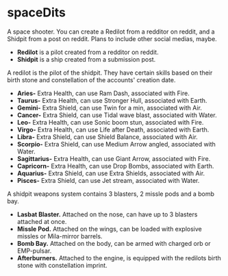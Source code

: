 # spaceDits
A space shooter. You can create a Redilot from a redditor on reddit, and a Shidpit from a post on reddit. Plans to include other social medias, maybe.

- __Redilot__ is a pilot created from a redditor on reddit.
- __Shidpit__ is a ship created from a submission post.

A redilot is the pilot of the shidpit. They have certain skills based on their birth stone and constellation of the accounts' creation date.

- __Aries-__ Extra Health, can use Ram Dash, associated with Fire.
- __Taurus-__ Extra Health, can use Stronger Hull, associated with Earth.
- __Gemini-__ Extra Shield, can use Twin for a min, associated with Air.
- __Cancer-__ Extra Shield, can use Tidal wave blast, associated with Water.
- __Leo-__ Extra Health, can use Sonic boom stun, associated with Fire.
- __Virgo-__ Extra Health, can use Life after Death, associated with Earth.
- __Libra-__ Extra Shield, can use Shield Balance, associated with Air.
- __Scorpio-__ Extra Shield, can use Medium Arrow angled, associated with Water.
- __Sagittarius-__ Extra Health, can use Giant Arrow, associated with Fire.
- __Capricorn-__ Extra Health, can use Drop Bombs, associated with Earth.
- __Aquarius-__ Extra Shield, can use Extra Shields, associated with Air.
- __Pisces-__ Extra Shield, can use Jet stream, associated with Water.


A shidpit weapons system contains 3 blasters, 2 missle pods and a bomb bay.

- __Lasbat Blaster.__ Attached on the nose, can have up to 3 blasters attached at once.
- __Missle Pod.__ Attached on the wings, can be loaded with explosive missles or Mila-mirror barrels.
- __Bomb Bay.__ Attached on the body, can be armed with charged orb or EMP-pulsar.
- __Afterburners.__ Attached to the engine, is equipped with the redilots birth stone with constellation imprint.
